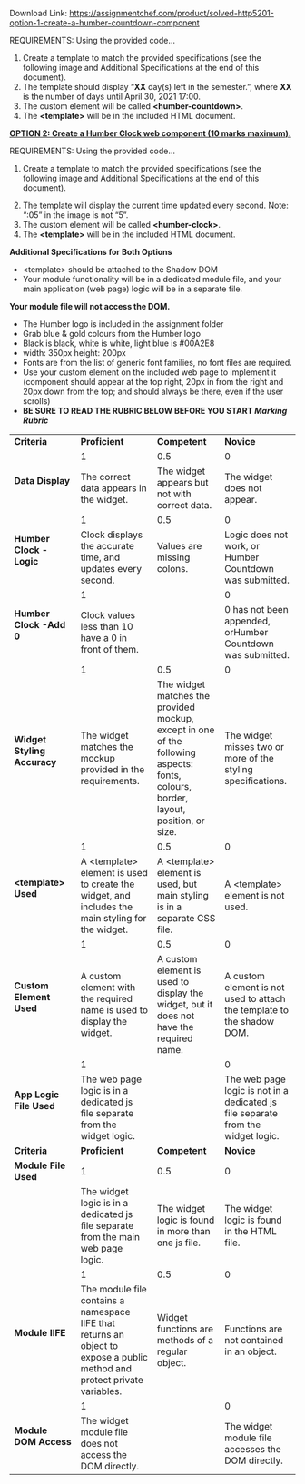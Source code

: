 Download Link: https://assignmentchef.com/product/solved-http5201-option-1-create-a-humber-countdown-component
<br>



REQUIREMENTS:  Using the provided code…

<ol>

 <li>Create a template to match the provided specifications (see the following image and Additional Specifications at the end of this document).</li>

 <li>The template should display “<strong>XX</strong> day(s) left in the semester.”, where <strong>XX</strong> is the number of days until April 30, 2021 17:00.</li>

 <li>The custom element will be called <strong>&lt;humber-countdown&gt;</strong>.</li>

 <li>The <strong>&lt;template&gt;</strong> will be in the included HTML document.</li>

</ol>

<strong><u>OPTION 2: Create a Humber Clock web component </u></strong><strong><u>(</u></strong><strong><u>10 marks maximum</u></strong><strong><u>)</u></strong><strong><u>.</u></strong>

REQUIREMENTS:  Using the provided code…

<ol>

 <li>Create a template to match the provided specifications (see the following image and Additional Specifications at the end of this document).</li>

</ol>




<ol start="2">

 <li>The template will display the current time updated every second. Note: “:05” in the image is not “5”.</li>

 <li>The custom element will be called <strong>&lt;humber-clock&gt;</strong>.</li>

 <li>The <strong>&lt;template&gt;</strong> will be in the included HTML document.</li>

</ol>

<strong>Additional Specifications for Both Options </strong>

<ul>

 <li>&lt;template&gt; should be attached to the Shadow DOM</li>

 <li>Your module functionality will be in a dedicated module file, and your main application (web page) logic will be in a separate file.</li>

</ul>

<strong>Your module file will not access the DOM. </strong>

<ul>

 <li>The Humber logo is included in the assignment folder</li>

 <li>Grab blue &amp; gold colours from the Humber logo</li>

 <li>Black is black, white is white, light blue is #00A2E8</li>

 <li>width: 350px height: 200px</li>

 <li>Fonts are from the list of generic font families, no font files are required.</li>

 <li>Use your custom element on the included web page to implement it (component should appear at the top right, 20px in from the right and 20px down from the top; and should always be there, even if the user scrolls)</li>

 <li><strong>BE SURE TO READ THE RUBRIC BELOW BEFORE YOU START </strong><strong><em>Marking Rubric </em></strong></li>

</ul>







<table width="624">

 <tbody>

  <tr>

   <td width="144"><strong>Criteria </strong></td>

   <td width="174"><strong>Proficient </strong></td>

   <td width="162"><strong>Competent </strong></td>

   <td width="144"><strong>Novice </strong></td>

  </tr>

  <tr>

   <td rowspan="2" width="144"><strong>Data Display </strong><strong>  </strong></td>

   <td width="174">1</td>

   <td width="162">0.5</td>

   <td width="144">0</td>

  </tr>

  <tr>

   <td width="174">The correct data appears in the widget.</td>

   <td width="162">The widget appears but not with correct data.</td>

   <td width="144">The widget does not appear.</td>

  </tr>

  <tr>

   <td rowspan="2" width="144"><strong>Humber Clock -Logic </strong><strong>  </strong></td>

   <td width="174">1</td>

   <td width="162">0.5</td>

   <td width="144">0</td>

  </tr>

  <tr>

   <td width="174">Clock displays the accurate time, and updates every second.</td>

   <td width="162">Values are missing colons.</td>

   <td width="144">Logic does not work, or Humber Countdown was submitted.</td>

  </tr>

  <tr>

   <td rowspan="2" width="144"><strong>Humber Clock -Add 0 </strong><strong>  </strong></td>

   <td width="174">1</td>

   <td width="162">  </td>

   <td width="144">0</td>

  </tr>

  <tr>

   <td width="174">Clock values less than 10 have a 0 in front of them.</td>

   <td width="162"> </td>

   <td width="144">0 has not been appended, orHumber Countdown was submitted.</td>

  </tr>

  <tr>

   <td rowspan="2" width="144"><strong>Widget Styling </strong><strong>Accuracy </strong><strong>  </strong></td>

   <td width="174">1</td>

   <td width="162">0.5</td>

   <td width="144">0</td>

  </tr>

  <tr>

   <td width="174">The widget matches the mockup provided in the requirements.</td>

   <td width="162">The widget matches the provided mockup, except in one of the following aspects: fonts, colours, border, layout, position, or size.</td>

   <td width="144">The widget misses two or more of the styling specifications.</td>

  </tr>

  <tr>

   <td rowspan="2" width="144"><strong>&lt;template&gt; Used </strong><strong>  </strong></td>

   <td width="174">1</td>

   <td width="162">0.5</td>

   <td width="144">0</td>

  </tr>

  <tr>

   <td width="174">A &lt;template&gt; element is used to create the widget, and includes the main styling for the widget.</td>

   <td width="162">A &lt;template&gt; element is used, but main styling is in a separate CSS file.</td>

   <td width="144">A &lt;template&gt; element is not used.</td>

  </tr>

  <tr>

   <td rowspan="2" width="144"><strong>Custom Element </strong><strong>Used </strong><strong> </strong></td>

   <td width="174">1</td>

   <td width="162">0.5</td>

   <td width="144">0</td>

  </tr>

  <tr>

   <td width="174">A custom element with the required name is used to display the widget.</td>

   <td width="162">A custom element is used to display the widget, but it does not have the required name.</td>

   <td width="144">A custom element is not used to attach the template to the shadow DOM.</td>

  </tr>

  <tr>

   <td rowspan="2" width="144"><strong>App Logic File Used </strong><strong> </strong></td>

   <td width="174">1</td>

   <td width="162"> </td>

   <td width="144">0</td>

  </tr>

  <tr>

   <td width="174">The web page logic is in a dedicated js file separate from the widget logic.</td>

   <td width="162"> </td>

   <td width="144">The web page logic is not in a dedicated js file separate from the widget logic.</td>

  </tr>

  <tr>

   <td width="144"><strong>Criteria </strong></td>

   <td width="174"><strong>Proficient </strong></td>

   <td width="162"><strong>Competent </strong></td>

   <td width="144"><strong>Novice </strong></td>

  </tr>

  <tr>

   <td width="144"><strong>Module File Used </strong></td>

   <td width="174">1</td>

   <td width="162">0.5</td>

   <td width="144">0</td>

  </tr>

  <tr>

   <td width="144"> </td>

   <td width="174">The widget logic is in a dedicated js file separate from the main web page logic.</td>

   <td width="162">The widget logic is found in more than one js file.</td>

   <td width="144">The widget logic is found in the HTML file.</td>

  </tr>

  <tr>

   <td rowspan="2" width="144"><strong>Module IIFE </strong><strong> </strong></td>

   <td width="174">1</td>

   <td width="162">0.5</td>

   <td width="144">0</td>

  </tr>

  <tr>

   <td width="174">The module file contains a namespace IIFE that returns an object to expose a public method and protect private variables.</td>

   <td width="162">Widget functions are methods of a regular object.</td>

   <td width="144">Functions are not contained in an object.</td>

  </tr>

  <tr>

   <td rowspan="2" width="144"><strong>Module DOM Access </strong><strong> </strong></td>

   <td width="174">1</td>

   <td width="162"> </td>

   <td width="144">0</td>

  </tr>

  <tr>

   <td width="174">The widget module file does not access the DOM directly.</td>

   <td width="162"> </td>

   <td width="144">The widget module file accesses the DOM directly.</td>

  </tr>

 </tbody>

</table>







<strong> </strong>